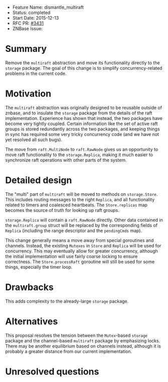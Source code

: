 - Feature Name: dismantle_multiraft
- Status: completed
- Start Date: 2015-12-13
- RFC PR: [#3431](https://github.com/znbasedb/znbase/pull/3431)
- ZNBase Issue:

# Summary

Remove the `multiraft` abstraction and move its functionality directly to the `storage` package. The goal of this change is to simplify concurrency-related problems in the current code.

# Motivation

The `multiraft` abstraction was originally designed to be reusable outside of znbase, and to insulate the `storage` package from the details of the raft implementation. Experience has shown that instead, the two packages have become very tightly coupled. Certain information like the set of active raft groups is stored redundantly across the two packages, and keeping things in sync has required some very tricky concurrency code (and we have not yet resolved all such bugs).

The move from `raft.MultiNode` to `raft.RawNode` gives us an opportunity to move raft functionality to the `storage.Replica`, making it much easier to synchronize raft operations with other parts of the system.

# Detailed design

The "multi" part of `multiraft` will be moved to methods on `storage.Store`. This includes routing messages to the right `Replica`, and all functionality related to timers and coalesced heartbeats. The `Store.replicas` map becomes the source of truth for looking up raft groups.

`storage.Replica` will contain a `raft.RawNode` directly. Other data contained in the `multiraft.group` struct will be replaced by the corresponding fields of `Replica` (including the range descriptor and the `pendingCmds` map).

This change generally means a move away from special goroutines and channels.
Instead, the existing `Mutexes` in `Store` and `Replica` will be used for concurrency. This may eventually allow for greater concurrency, although the initial implementation will use fairly coarse locking to ensure correctness. The `Store.processRaft` goroutine will still be used for some things, especially the timer loop.

# Drawbacks

This adds complexity to the already-large `storage` package.

# Alternatives

This proposal resolves the tension between the `Mutex`-based `storage` package and the channel-based `multiraft` package by emphasizing locks. There may be another equilibrium based on channels instead, although it is probably a greater distance from our current implementation.

# Unresolved questions
